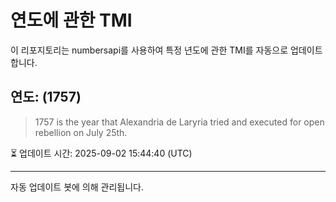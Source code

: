 
# 연도에 관한 TMI

이 리포지토리는 numbersapi를 사용하여 특정 년도에 관한 TMI를 자동으로 업데이트합니다.

## 연도: (1757)
> 1757 is the year that Alexandria de Laryria tried and executed for open rebellion on July 25th.

⏳ 업데이트 시간: 2025-09-02 15:44:40 (UTC)

---
자동 업데이트 봇에 의해 관리됩니다.
